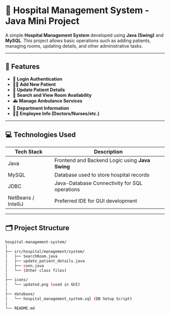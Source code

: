 # 🏥 Hospital Management System - Java Mini Project

A simple **Hospital Management System** developed using **Java (Swing)** and **MySQL**. This project allows basic operations such as adding patients, managing rooms, updating details, and other administrative tasks.

---

## 📌 Features

- 🔐 **Login Authentication**
- 🧑‍⚕️ **Add New Patient**
- 🔄 **Update Patient Details**
- 🏨 **Search and View Room Availability**
- 🚑 **Manage Ambulance Services**
- 🏢 **Department Information**
- 👨‍⚕️ **Employee Info (Doctors/Nurses/etc.)**

---

## 💻 Technologies Used

| Tech Stack | Description |
|------------|-------------|
| Java       | Frontend and Backend Logic using **Java Swing** |
| MySQL      | Database used to store hospital records |
| JDBC       | Java-Database Connectivity for SQL operations |
| NetBeans / IntelliJ | Preferred IDE for GUI development |

---

## 🗂️ Project Structure

```bash
hospital-management-system/
│
├── src/hospital/management/system/
│   ├── SearchRoom.java
│   ├── update_patient_details.java
│   ├── conn.java
│   └── (Other class files)
│
├── icons/
│   └── updated.png (used in GUI)
│
├── database/
│   └── hospital_management_system.sql (DB Setup Script)
│
└── README.md
